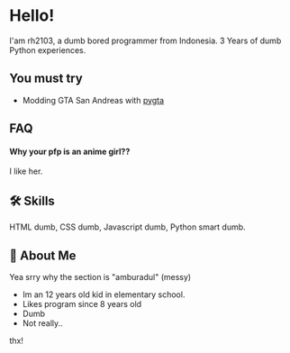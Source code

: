
# Hello!

I'am rh2103, a dumb bored programmer from Indonesia.
3 Years of dumb Python experiences.


## You must try

 - Modding GTA San Andreas with [pygta](https://github.com/rh2103/pygta)


## FAQ

#### Why your pfp is an anime girl??

I like her.

## 🛠 Skills
HTML dumb, CSS dumb, Javascript dumb, Python smart dumb.


## 🚀 About Me
Yea srry why the section is "amburadul" (messy)

- Im an 12 years old kid in elementary school.
- Likes program since 8 years old
- Dumb
- Not really..

thx!
